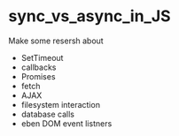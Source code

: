 # sync_vs_async_in_JS
Make some resersh about
- SetTimeout
- callbacks
- Promises
- fetch
- AJAX
- filesystem interaction
- database calls
- eben DOM event listners
